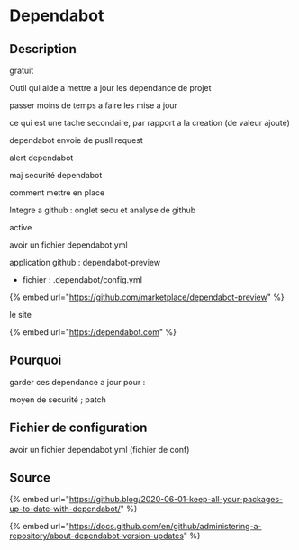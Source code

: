 # Dependabot

## Description

gratuit

Outil qui aide a mettre a jour les dependance de projet

passer moins de temps a faire les mise a jour

ce qui est une tache secondaire, par rapport a la creation \(de valeur ajouté\)

dependabot envoie de pusll request



alert dependabot

maj securité dependabot



comment mettre en place

Integre a github : onglet secu et analyse de github

active

avoir un fichier dependabot.yml

application github : dependabot-preview

+ fichier : .dependabot/config.yml

{% embed url="https://github.com/marketplace/dependabot-preview" %}

le site

{% embed url="https://dependabot.com" %}





## Pourquoi 

garder ces dependance a jour pour :

moyen de securité ; patch 









## Fichier de configuration

avoir un fichier dependabot.yml \(fichier de conf\)



## Source

{% embed url="https://github.blog/2020-06-01-keep-all-your-packages-up-to-date-with-dependabot/" %}

{% embed url="https://docs.github.com/en/github/administering-a-repository/about-dependabot-version-updates" %}



